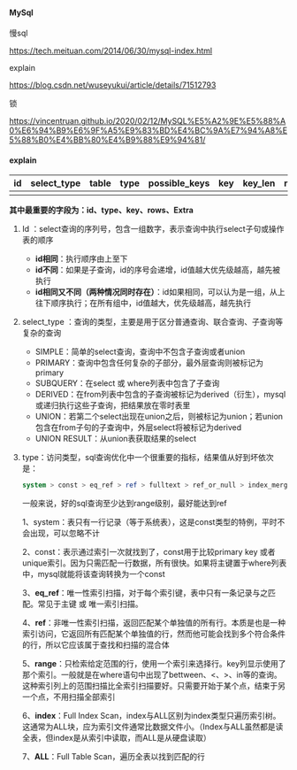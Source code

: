 #### MySql

慢sql

https://tech.meituan.com/2014/06/30/mysql-index.html

explain

https://blog.csdn.net/wuseyukui/article/details/71512793

锁

https://vincentruan.github.io/2020/02/12/MySQL%E5%A2%9E%E5%88%A0%E6%94%B9%E6%9F%A5%E9%83%BD%E4%BC%9A%E7%94%A8%E5%88%B0%E4%BB%80%E4%B9%88%E9%94%81/





#### explain

|  id  | select_type | table | type | possible_keys | key  | key_len | ref  | rows | Extra |
| :--: | :---------: | :---: | :--: | :-----------: | :--: | :-----: | :--: | :--: | :---: |
|      |             |       |      |               |      |         |      |      |       |

**其中最重要的字段为：id、type、key、rows、Extra**

1. Id ：select查询的序列号，包含一组数字，表示查询中执行select子句或操作表的顺序
   - **id相同**：执行顺序由上至下
   - **id不同**：如果是子查询，id的序号会递增，id值越大优先级越高，越先被执行
   - **id相同又不同（两种情况同时存在）**：id如果相同，可以认为是一组，从上往下顺序执行；在所有组中，id值越大，优先级越高，越先执行

2. select_type ：查询的类型，主要是用于区分普通查询、联合查询、子查询等复杂的查询
   - SIMPLE：简单的select查询，查询中不包含子查询或者union
   - PRIMARY：查询中包含任何复杂的子部分，最外层查询则被标记为primary
   - SUBQUERY：在select 或 where列表中包含了子查询
   - DERIVED：在from列表中包含的子查询被标记为derived（衍生），mysql或递归执行这些子查询，把结果放在零时表里
   - UNION：若第二个select出现在union之后，则被标记为union；若union包含在from子句的子查询中，外层select将被标记为derived
   - UNION RESULT：从union表获取结果的select

3. type：访问类型，sql查询优化中一个很重要的指标，结果值从好到坏依次是：

   ```sql
   system > const > eq_ref > ref > fulltext > ref_or_null > index_merge > unique_subquery > index_subquery > range > index > ALL
   ```

   一般来说，好的sql查询至少达到range级别，最好能达到ref

   1、system：表只有一行记录（等于系统表），这是const类型的特例，平时不会出现，可以忽略不计

   2、const：表示通过索引一次就找到了，const用于比较primary key 或者 unique索引。因为只需匹配一行数据，所有很快。如果将主键置于where列表中，mysql就能将该查询转换为一个const

   3、**eq_ref**：唯一性索引扫描，对于每个索引键，表中只有一条记录与之匹配。常见于主键 或 唯一索引扫描。

   4、**ref**：非唯一性索引扫描，返回匹配某个单独值的所有行。本质是也是一种索引访问，它返回所有匹配某个单独值的行，然而他可能会找到多个符合条件的行，所以它应该属于查找和扫描的混合体

   5、**range**：只检索给定范围的行，使用一个索引来选择行。key列显示使用了那个索引。一般就是在where语句中出现了bettween、<、>、in等的查询。这种索引列上的范围扫描比全索引扫描要好。只需要开始于某个点，结束于另一个点，不用扫描全部索引

   6、**index**：Full Index Scan，index与ALL区别为index类型只遍历索引树。这通常为ALL块，应为索引文件通常比数据文件小。（Index与ALL虽然都是读全表，但index是从索引中读取，而ALL是从硬盘读取）

   7、**ALL**：Full Table Scan，遍历全表以找到匹配的行